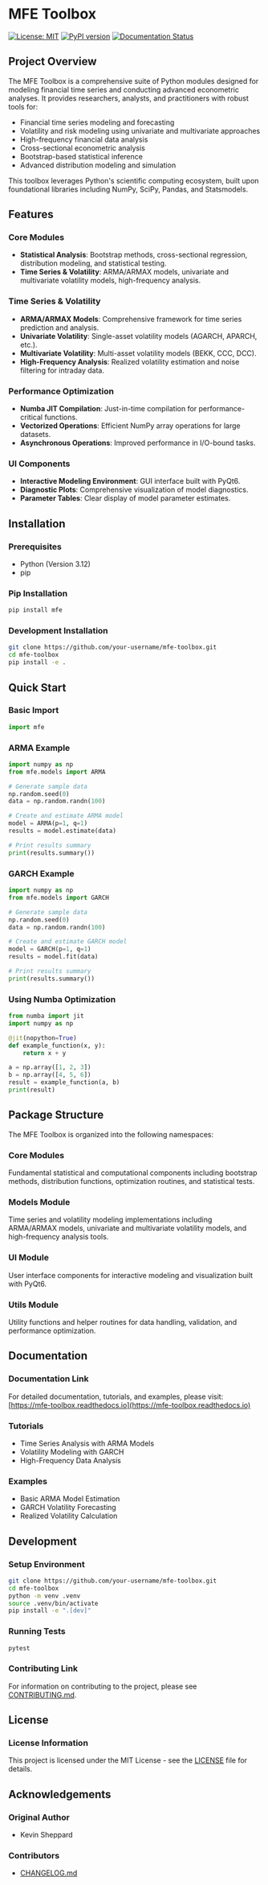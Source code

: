 # MFE Toolbox

[![License: MIT](https://img.shields.io/badge/License-MIT-yellow.svg)](./LICENSE)
[![PyPI version](https://badge.fury.io/py/mfe.svg)](https://badge.fury.io/py/mfe)
[![Documentation Status](https://readthedocs.org/projects/mfe-toolbox/badge/?version=latest)](https://mfe-toolbox.readthedocs.io/en/latest/?badge=latest)

## Project Overview

The MFE Toolbox is a comprehensive suite of Python modules designed for modeling financial time series and conducting advanced econometric analyses. It provides researchers, analysts, and practitioners with robust tools for:

- Financial time series modeling and forecasting
- Volatility and risk modeling using univariate and multivariate approaches  
- High-frequency financial data analysis
- Cross-sectional econometric analysis
- Bootstrap-based statistical inference
- Advanced distribution modeling and simulation

This toolbox leverages Python's scientific computing ecosystem, built upon foundational libraries including NumPy, SciPy, Pandas, and Statsmodels.

## Features

### Core Modules
- **Statistical Analysis**: Bootstrap methods, cross-sectional regression, distribution modeling, and statistical testing.
- **Time Series & Volatility**: ARMA/ARMAX models, univariate and multivariate volatility models, high-frequency analysis.

### Time Series & Volatility
- **ARMA/ARMAX Models**: Comprehensive framework for time series prediction and analysis.
- **Univariate Volatility**: Single-asset volatility models (AGARCH, APARCH, etc.).
- **Multivariate Volatility**: Multi-asset volatility models (BEKK, CCC, DCC).
- **High-Frequency Analysis**: Realized volatility estimation and noise filtering for intraday data.

### Performance Optimization
- **Numba JIT Compilation**: Just-in-time compilation for performance-critical functions.
- **Vectorized Operations**: Efficient NumPy array operations for large datasets.
- **Asynchronous Operations**: Improved performance in I/O-bound tasks.

### UI Components
- **Interactive Modeling Environment**: GUI interface built with PyQt6.
- **Diagnostic Plots**: Comprehensive visualization of model diagnostics.
- **Parameter Tables**: Clear display of model parameter estimates.

## Installation

### Prerequisites
- Python (Version 3.12)
- pip

### Pip Installation
```bash
pip install mfe
```

### Development Installation
```bash
git clone https://github.com/your-username/mfe-toolbox.git
cd mfe-toolbox
pip install -e .
```

## Quick Start

### Basic Import
```python
import mfe
```

### ARMA Example
```python
import numpy as np
from mfe.models import ARMA

# Generate sample data
np.random.seed(0)
data = np.random.randn(100)

# Create and estimate ARMA model
model = ARMA(p=1, q=1)
results = model.estimate(data)

# Print results summary
print(results.summary())
```

### GARCH Example
```python
import numpy as np
from mfe.models import GARCH

# Generate sample data
np.random.seed(0)
data = np.random.randn(100)

# Create and estimate GARCH model
model = GARCH(p=1, q=1)
results = model.fit(data)

# Print results summary
print(results.summary())
```

### Using Numba Optimization
```python
from numba import jit
import numpy as np

@jit(nopython=True)
def example_function(x, y):
    return x + y

a = np.array([1, 2, 3])
b = np.array([4, 5, 6])
result = example_function(a, b)
print(result)
```

## Package Structure

The MFE Toolbox is organized into the following namespaces:

### Core Modules
Fundamental statistical and computational components including bootstrap methods, distribution functions, optimization routines, and statistical tests.

### Models Module
Time series and volatility modeling implementations including ARMA/ARMAX models, univariate and multivariate volatility models, and high-frequency analysis tools.

### UI Module
User interface components for interactive modeling and visualization built with PyQt6.

### Utils Module
Utility functions and helper routines for data handling, validation, and performance optimization.

## Documentation

### Documentation Link
For detailed documentation, tutorials, and examples, please visit: [https://mfe-toolbox.readthedocs.io](https://mfe-toolbox.readthedocs.io)

### Tutorials
- Time Series Analysis with ARMA Models
- Volatility Modeling with GARCH
- High-Frequency Data Analysis

### Examples
- Basic ARMA Model Estimation
- GARCH Volatility Forecasting
- Realized Volatility Calculation

## Development

### Setup Environment
```bash
git clone https://github.com/your-username/mfe-toolbox.git
cd mfe-toolbox
python -m venv .venv
source .venv/bin/activate
pip install -e ".[dev]"
```

### Running Tests
```bash
pytest
```

### Contributing Link
For information on contributing to the project, please see [CONTRIBUTING.md](./CONTRIBUTING.md).

## License

### License Information
This project is licensed under the MIT License - see the [LICENSE](./LICENSE) file for details.

## Acknowledgements

### Original Author
- Kevin Sheppard

### Contributors
- [CHANGELOG.md](./CHANGELOG.md)